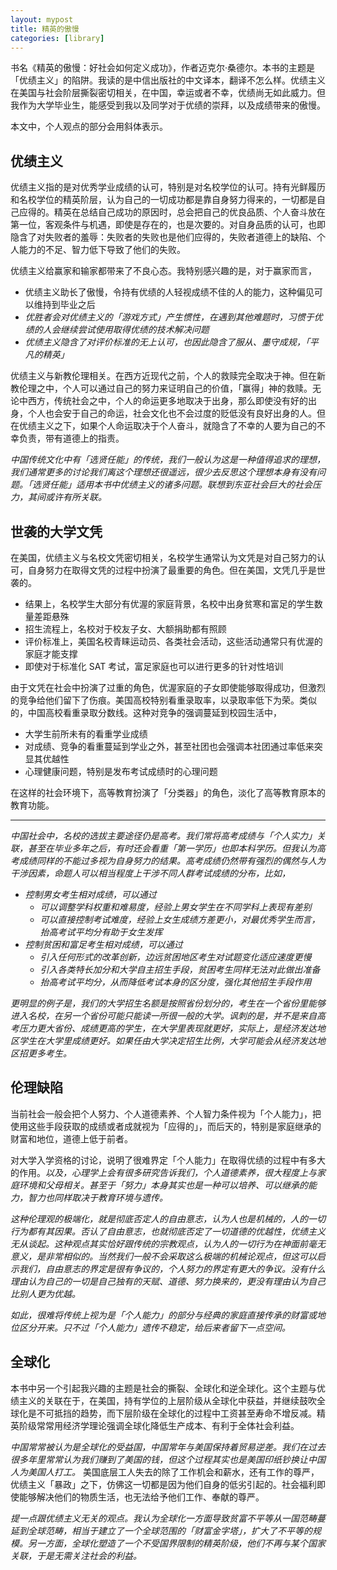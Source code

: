 ```yaml
---
layout: mypost
title: 精英的傲慢
categories: [library]
---
```


书名《精英的傲慢：好社会如何定义成功》，作者迈克尔·桑德尔。本书的主题是「优绩主义」的陷阱。我读的是中信出版社的中文译本，翻译不怎么样。优绩主义在美国与社会阶层撕裂密切相关，在中国，幸运或者不幸，优绩尚无如此威力。但我作为大学毕业生，能感受到我以及同学对于优绩的崇拜，以及成绩带来的傲慢。

本文中，个人观点的部分会用斜体表示。

## 优绩主义

优绩主义指的是对优秀学业成绩的认可，特别是对名校学位的认可。持有光鲜履历和名校学位的精英阶层，认为自己的一切成功都是靠自身努力得来的，一切都是自己应得的。精英在总结自己成功的原因时，总会把自己的优良品质、个人奋斗放在第一位，客观条件与机遇，即使是存在的，也是次要的。对自身品质的认可，也即隐含了对失败者的羞辱：失败者的失败也是他们应得的，失败者道德上的缺陷、个人能力的不足、智力低下导致了他们的失败。

优绩主义给赢家和输家都带来了不良心态。我特别感兴趣的是，对于赢家而言，

- 优绩主义助长了傲慢，令持有优绩的人轻视成绩不佳的人的能力，这种偏见可以维持到毕业之后
- *优胜者会对优绩主义的「游戏方式」产生惯性，在遇到其他难题时，习惯于优绩的人会继续尝试使用取得优绩的技术解决问题*
- *优绩主义隐含了对评价标准的无上认可，也因此隐含了服从、墨守成规，「平凡的精英」*

优绩主义与新教伦理相关。在西方近现代之前，个人的救赎完全取决于神。但在新教伦理之中，个人可以通过自己的努力来证明自己的价值，「赢得」神的救赎。无论中西方，传统社会之中，个人的命运更多地取决于出身，那么即使没有好的出身，个人也会安于自己的命运，社会文化也不会过度的贬低没有良好出身的人。但在优绩主义之下，如果个人命运取决于个人奋斗，就隐含了不幸的人要为自己的不幸负责，带有道德上的指责。

*中国传统文化中有「选贤任能」的传统，我们一般认为这是一种值得追求的理想，我们通常更多的讨论我们离这个理想还很遥远，很少去反思这个理想本身有没有问题。「选贤任能」适用本书中优绩主义的诸多问题。联想到东亚社会巨大的社会压力，其间或许有所关联。*

## 世袭的大学文凭

在美国，优绩主义与名校文凭密切相关，名校学生通常认为文凭是对自己努力的认可，自身努力在取得文凭的过程中扮演了最重要的角色。但在美国，文凭几乎是世袭的。

- 结果上，名校学生大部分有优渥的家庭背景，名校中出身贫寒和富足的学生数量差距悬殊
- 招生流程上，名校对于校友子女、大额捐助都有照顾
- 评价标准上，美国名校青睐运动员、各类社会活动，这些活动通常只有优渥的家庭才能支撑
- 即使对于标准化 SAT 考试，富足家庭也可以进行更多的针对性培训

由于文凭在社会中扮演了过重的角色，优渥家庭的子女即使能够取得成功，但激烈的竞争给他们留下了伤痕。美国高校特别看重录取率，以录取率低下为荣。类似的，中国高校看重录取分数线。这种对竞争的强调蔓延到校园生活中，

- 大学生前所未有的看重学业成绩
- 对成绩、竞争的看重蔓延到学业之外，甚至社团也会强调本社团通过率低来突显其优越性
- 心理健康问题，特别是发布考试成绩时的心理问题

在这样的社会环境下，高等教育扮演了「分类器」的角色，淡化了高等教育原本的教育功能。

---

*中国社会中，名校的选拔主要途径仍是高考。我们常将高考成绩与「个人实力」关联，甚至在毕业多年之后，有时还会看重「第一学历」也即本科学历。但我认为高考成绩同样的不能过多视为自身努力的结果。高考成绩仍然带有强烈的偶然与人为干涉因素，命题人可以相当程度上干涉不同人群考试成绩的分布，比如，*

- *控制男女考生相对成绩，可以通过*
  - *可以调整学科权重和难易度，经验上男女学生在不同学科上表现有差别*
  - *可以直接控制考试难度，经验上女生成绩方差更小，对最优秀学生而言，抬高考试平均分有助于女生发挥*
- *控制贫困和富足考生相对成绩，可以通过*
  - *引入任何形式的改革创新，边远贫困地区考生对试题变化适应速度更慢*
  - *引入各类特长加分和大学自主招生手段，贫困考生同样无法对此做出准备*
  - *抬高考试平均分，从而降低考试本身的区分度，强化其他招生手段作用*

*更明显的例子是，我们的大学招生名额是按照省份划分的，考生在一个省份里能够进入名校，在另一个省份可能只能读一所很一般的大学。讽刺的是，并不是来自高考压力更大省份、成绩更高的学生，在大学里表现就更好，实际上，是经济发达地区学生在大学里成绩更好。如果任由大学决定招生比例，大学可能会从经济发达地区招更多考生。*

## 伦理缺陷

当前社会一般会把个人努力、个人道德素养、个人智力条件视为「个人能力」，把使用这些手段获取的成绩或者成就视为「应得的」，而后天的，特别是家庭继承的财富和地位，道德上低于前者。

对大学入学资格的讨论，说明了很难界定「个人能力」在取得优绩的过程中有多大的作用。*以及，心理学上会有很多研究告诉我们，个人道德素养，很大程度上与家庭环境和父母相关。甚至于「努力」本身其实也是一种可以培养、可以继承的能力，智力也同样取决于教育环境与遗传。*

*这种伦理观的极端化，就是彻底否定人的自由意志，认为人也是机械的，人的一切行为都有其因果。否认了自由意志，也就彻底否定了一切道德的优越性，优绩主义无从谈起。这种观点其实恰好跟传统的宗教观点，认为人的一切行为在神面前毫无意义，是非常相似的。当然我们一般不会采取这么极端的机械论观点，但这可以启示我们，自由意志的界定是很有争议的，个人努力的界定有更大的争议。没有什么理由认为自己的一切是自己独有的天赋、道德、努力换来的，更没有理由认为自己比别人更为优越。*

*如此，很难将传统上视为是「个人能力」的部分与经典的家庭直接传承的财富或地位区分开来。只不过「个人能力」遗传不稳定，给后来者留下一点空间。*


## 全球化

本书中另一个引起我兴趣的主题是社会的撕裂、全球化和逆全球化。这个主题与优绩主义的关联在于，在美国，持有学位的上层阶级从全球化中获益，并继续鼓吹全球化是不可抵挡的趋势，而下层阶级在全球化的过程中工资甚至寿命不增反减。精英阶级常常用经济学理论强调全球化降低生产成本、有利于全体社会利益。

*中国常常被认为是全球化的受益国，中国常年与美国保持着贸易逆差。我们在过去很多年里常常认为我们赚到了美国的钱，但这个过程其实也是美国印纸钞换让中国人为美国人打工。* 美国底层工人失去的除了工作机会和薪水，还有工作的尊严，优绩主义「暴政」之下，仿佛这一切都是因为他们自身的低劣引起的。社会福利即使能够解决他们的物质生活，也无法给予他们工作、奉献的尊严。

*提一点跟优绩主义无关的观点。我认为全球化一方面导致贫富不平等从一国范畴蔓延到全球范畴，相当于建立了一个全球范围的「财富金字塔」，扩大了不平等的规模。另一方面，全球化塑造了一个不受国界限制的精英阶级，他们不再与某个国家关联，于是无需关注社会的利益。*